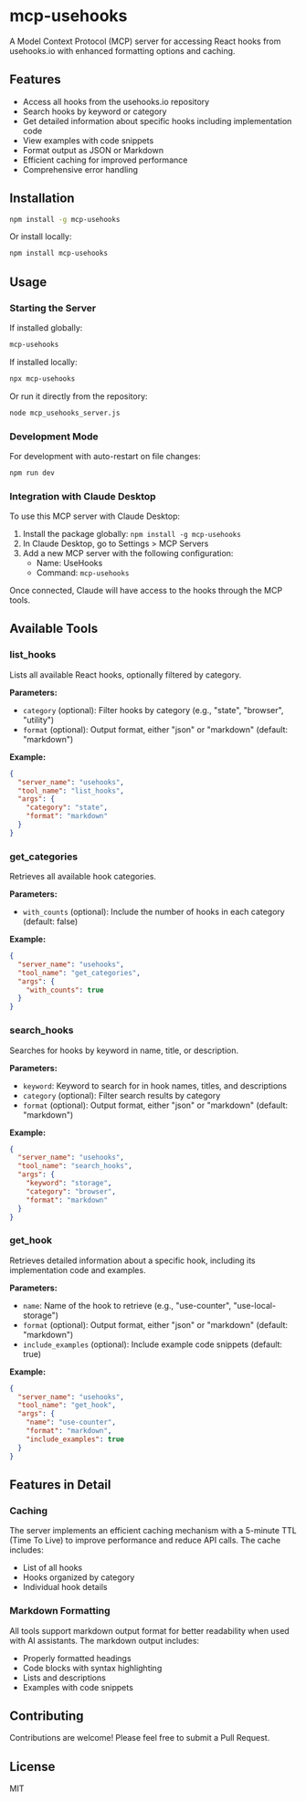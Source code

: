 # mcp-usehooks

A Model Context Protocol (MCP) server for accessing React hooks from usehooks.io with enhanced formatting options and caching.

## Features

- Access all hooks from the usehooks.io repository
- Search hooks by keyword or category
- Get detailed information about specific hooks including implementation code
- View examples with code snippets
- Format output as JSON or Markdown
- Efficient caching for improved performance
- Comprehensive error handling

## Installation

```bash
npm install -g mcp-usehooks
```

Or install locally:

```bash
npm install mcp-usehooks
```

## Usage

### Starting the Server

If installed globally:

```bash
mcp-usehooks
```

If installed locally:

```bash
npx mcp-usehooks
```

Or run it directly from the repository:

```bash
node mcp_usehooks_server.js
```

### Development Mode

For development with auto-restart on file changes:

```bash
npm run dev
```

### Integration with Claude Desktop

To use this MCP server with Claude Desktop:

1. Install the package globally: `npm install -g mcp-usehooks`
2. In Claude Desktop, go to Settings > MCP Servers
3. Add a new MCP server with the following configuration:
   - Name: UseHooks
   - Command: `mcp-usehooks`

Once connected, Claude will have access to the hooks through the MCP tools.

## Available Tools

### list_hooks

Lists all available React hooks, optionally filtered by category.

**Parameters:**

- `category` (optional): Filter hooks by category (e.g., "state", "browser", "utility")
- `format` (optional): Output format, either "json" or "markdown" (default: "markdown")

**Example:**

```json
{
  "server_name": "usehooks",
  "tool_name": "list_hooks",
  "args": {
    "category": "state",
    "format": "markdown"
  }
}
```

### get_categories

Retrieves all available hook categories.

**Parameters:**

- `with_counts` (optional): Include the number of hooks in each category (default: false)

**Example:**

```json
{
  "server_name": "usehooks",
  "tool_name": "get_categories",
  "args": {
    "with_counts": true
  }
}
```

### search_hooks

Searches for hooks by keyword in name, title, or description.

**Parameters:**

- `keyword`: Keyword to search for in hook names, titles, and descriptions
- `category` (optional): Filter search results by category
- `format` (optional): Output format, either "json" or "markdown" (default: "markdown")

**Example:**

```json
{
  "server_name": "usehooks",
  "tool_name": "search_hooks",
  "args": {
    "keyword": "storage",
    "category": "browser",
    "format": "markdown"
  }
}
```

### get_hook

Retrieves detailed information about a specific hook, including its implementation code and examples.

**Parameters:**

- `name`: Name of the hook to retrieve (e.g., "use-counter", "use-local-storage")
- `format` (optional): Output format, either "json" or "markdown" (default: "markdown")
- `include_examples` (optional): Include example code snippets (default: true)

**Example:**

```json
{
  "server_name": "usehooks",
  "tool_name": "get_hook",
  "args": {
    "name": "use-counter",
    "format": "markdown",
    "include_examples": true
  }
}
```

## Features in Detail

### Caching

The server implements an efficient caching mechanism with a 5-minute TTL (Time To Live) to improve performance and reduce API calls. The cache includes:

- List of all hooks
- Hooks organized by category
- Individual hook details

### Markdown Formatting

All tools support markdown output format for better readability when used with AI assistants. The markdown output includes:

- Properly formatted headings
- Code blocks with syntax highlighting
- Lists and descriptions
- Examples with code snippets

## Contributing

Contributions are welcome! Please feel free to submit a Pull Request.

## License

MIT
